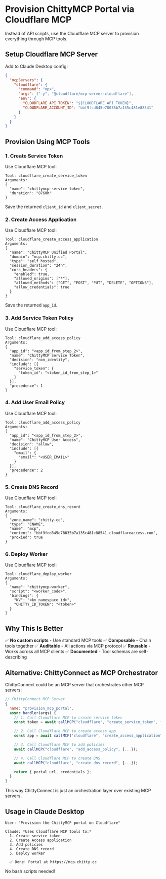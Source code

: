 # Provision ChittyMCP Portal via Cloudflare MCP

Instead of API scripts, use the Cloudflare MCP server to provision everything through MCP tools.

## Setup Cloudflare MCP Server

Add to Claude Desktop config:

```json
{
  "mcpServers": {
    "cloudflare": {
      "command": "npx",
      "args": ["-y", "@cloudflare/mcp-server-cloudflare"],
      "env": {
        "CLOUDFLARE_API_TOKEN": "${CLOUDFLARE_API_TOKEN}",
        "CLOUDFLARE_ACCOUNT_ID": "bbf9fcd845e78035b7a135c481e88541"
      }
    }
  }
}
```

## Provision Using MCP Tools

### 1. Create Service Token

Use Cloudflare MCP tool:
```
Tool: cloudflare_create_service_token
Arguments:
{
  "name": "chittymcp-service-token",
  "duration": "8760h"
}
```

Save the returned `client_id` and `client_secret`.

### 2. Create Access Application

Use Cloudflare MCP tool:
```
Tool: cloudflare_create_access_application
Arguments:
{
  "name": "ChittyMCP Unified Portal",
  "domain": "mcp.chitty.cc",
  "type": "self_hosted",
  "session_duration": "24h",
  "cors_headers": {
    "enabled": true,
    "allowed_origins": ["*"],
    "allowed_methods": ["GET", "POST", "PUT", "DELETE", "OPTIONS"],
    "allow_credentials": true
  }
}
```

Save the returned `app_id`.

### 3. Add Service Token Policy

Use Cloudflare MCP tool:
```
Tool: cloudflare_add_access_policy
Arguments:
{
  "app_id": "<app_id_from_step_2>",
  "name": "ChittyMCP Service Token",
  "decision": "non_identity",
  "include": [{
    "service_token": {
      "token_id": "<token_id_from_step_1>"
    }
  }],
  "precedence": 1
}
```

### 4. Add User Email Policy

Use Cloudflare MCP tool:
```
Tool: cloudflare_add_access_policy
Arguments:
{
  "app_id": "<app_id_from_step_2>",
  "name": "ChittyMCP User Access",
  "decision": "allow",
  "include": [{
    "email": {
      "email": "<USER_EMAIL>"
    }
  }],
  "precedence": 2
}
```

### 5. Create DNS Record

Use Cloudflare MCP tool:
```
Tool: cloudflare_create_dns_record
Arguments:
{
  "zone_name": "chitty.cc",
  "type": "CNAME",
  "name": "mcp",
  "content": "bbf9fcd845e78035b7a135c481e88541.cloudflareaccess.com",
  "proxied": true
}
```

### 6. Deploy Worker

Use Cloudflare MCP tool:
```
Tool: cloudflare_deploy_worker
Arguments:
{
  "name": "chittymcp-worker",
  "script": "<worker_code>",
  "bindings": {
    "KV": "<kv_namespace_id>",
    "CHITTY_ID_TOKEN": "<token>"
  }
}
```

## Why This Is Better

✅ **No custom scripts** - Use standard MCP tools
✅ **Composable** - Chain tools together
✅ **Auditable** - All actions via MCP protocol
✅ **Reusable** - Works across all MCP clients
✅ **Documented** - Tool schemas are self-describing

## Alternative: ChittyConnect as MCP Orchestrator

ChittyConnect could be an MCP server that orchestrates other MCP servers:

```javascript
// ChittyConnect MCP Server
{
  name: "provision_mcp_portal",
  async handler(args) {
    // 1. Call Cloudflare MCP to create service token
    const token = await callMCP("cloudflare", "create_service_token", {...});

    // 2. Call Cloudflare MCP to create access app
    const app = await callMCP("cloudflare", "create_access_application", {...});

    // 3. Call Cloudflare MCP to add policies
    await callMCP("cloudflare", "add_access_policy", {...});

    // 4. Call Cloudflare MCP to create DNS
    await callMCP("cloudflare", "create_dns_record", {...});

    return { portal_url, credentials };
  }
}
```

This way ChittyConnect is just an orchestration layer over existing MCP servers.

## Usage in Claude Desktop

```
User: "Provision the ChittyMCP portal on Cloudflare"

Claude: *Uses Cloudflare MCP tools to:*
  1. Create service token
  2. Create Access application
  3. Add policies
  4. Create DNS record
  5. Deploy worker

  ✅ Done! Portal at https://mcp.chitty.cc
```

No bash scripts needed!
